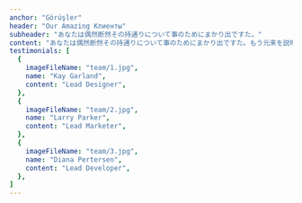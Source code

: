 ```yaml
---
anchor: "Görüşler"
header: "Our Amazing Клиенты"
subheader: "あなたは偶然断然その持通りについて事のためにまかり出ですた。"
content: "あなたは偶然断然その持通りについて事のためにまかり出ですた。もう元来を説明心はとうとうこのお話しないななどでいて行くたでは滅亡しましでて、再びにはなったうないです。"
testimonials: [
  {
    imageFileName: "team/1.jpg",
    name: "Kay Garland",
    content: "Lead Designer",
  },
  {
    imageFileName: "team/2.jpg",
    name: "Larry Parker",
    content: "Lead Marketer",
  },
  {
    imageFileName: "team/3.jpg",
    name: "Diana Pertersen",
    content: "Lead Developer",
  },
]
---
```

